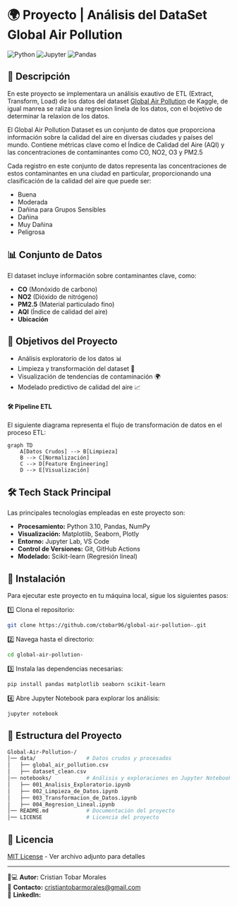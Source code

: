 # 🌍 Proyecto | Análisis  del DataSet Global Air Pollution 

![Python](https://img.shields.io/badge/Python-3.10%2B-blue?logo=python)
![Jupyter](https://img.shields.io/badge/Jupyter-Notebook-orange?logo=jupyter)
![Pandas](https://img.shields.io/badge/Pandas-2.0-blueviolet?logo=pandas)

## 📌 Descripción

En este proyecto se implementara  un análisis exautivo  de  ETL (Extract, Transform, Load) de los datos del dataset [Global Air Pollution][kaggle] de Kaggle, de igual manrea se raliza una regresion linela de los datos, con el bojetivo de determinar la relaxion de los datos. 

El Global Air Pollution Dataset es un conjunto de datos que proporciona información sobre la calidad del aire en diversas ciudades y países del mundo. Contiene métricas clave como el Índice de Calidad del Aire (AQI) y las concentraciones de contaminantes como CO, NO2, O3 y PM2.5

Cada registro en este conjunto de datos representa las concentraciones de estos contaminantes en una ciudad en particular, proporcionando una clasificación de la calidad del aire que puede ser: 

- Buena
- Moderada
- Dañina para Grupos Sensibles
- Dañina
- Muy Dañina
- Peligrosa

[kaggle]: https://www.kaggle.com/datasets/hasibalmuzdadid/global-air-pollution-dataset

## 📊 Conjunto de Datos
El dataset incluye información sobre contaminantes clave, como:
- **CO** (Monóxido de carbono)
- **NO2** (Dióxido de nitrógeno)
- **PM2.5** (Material particulado fino)
- **AQI** (Índice de calidad del aire)
- **Ubicación**

## 🎯 Objetivos del Proyecto
- Análisis exploratorio de los datos 📊
- Limpieza y transformación del dataset 🔄
- Visualización de tendencias de contaminación 🌍
- Modelado predictivo de calidad del aire 📈

#### 🛠️ Pipeline ETL

El siguiente diagrama representa el flujo de transformación de datos en el proceso ETL:

```mermaid
graph TD
    A[Datos Crudos] --> B[Limpieza]
    B --> C[Normalización]
    C --> D[Feature Engineering]
    D --> E[Visualización]
```

## 🛠️ Tech Stack Principal
Las principales tecnologías empleadas en este proyecto son:
- **Procesamiento:** Python 3.10, Pandas, NumPy
- **Visualización:** Matplotlib, Seaborn, Plotly
- **Entorno:** Jupyter Lab, VS Code
- **Control de Versiones:** Git, GitHub Actions
- **Modelado:** Scikit-learn (Regresión lineal) 

## 🚀 Instalación
Para ejecutar este proyecto en tu máquina local, sigue los siguientes pasos:

1️⃣ Clona el repositorio:
```bash
git clone https://github.com/ctobar96/global-air-pollution-.git
```

2️⃣ Navega hasta el directorio:
```bash
cd global-air-pollution-
```

3️⃣ Instala las dependencias necesarias:
```bash
pip install pandas matplotlib seaborn scikit-learn
```
4️⃣ Abre Jupyter Notebook para explorar los análisis:
```bash
jupyter notebook
```

## 📂 Estructura del Proyecto
```bash
Global-Air-Pollution-/
│── data/                # Datos crudos y procesados
│   ├── global_air_pollution.csv
│   ├── dataset_clean.csv
│── notebooks/           # Análisis y exploraciones en Jupyter Notebook
│   ├── 001_Analisis_Exploratorio.ipynb
│   ├── 002_Limpieza_de_Datos.ipynb
│   ├── 003_Transformacion_de_Datos.ipynb
│   ├── 004_Regresion_Lineal.ipynb
│── README.md            # Documentación del proyecto
│── LICENSE              # Licencia del proyecto

```

## 📄 Licencia
[MIT License](LICENSE) - Ver archivo adjunto para detalles

---

👨💻 **Autor:** Cristian Tobar Morales  
📧 **Contacto:** cristiantobarmorales@gmail.com  
🔗 **LinkedIn:** [](https://www.linkedin.com/in/tu-perfil)